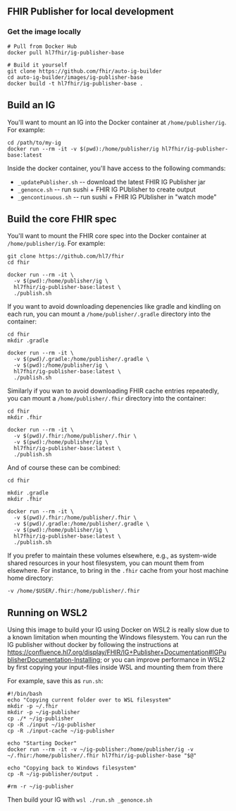 ## FHIR Publisher for local development

### Get the image locally

    # Pull from Docker Hub
    docker pull hl7fhir/ig-publisher-base

    # Build it yourself
    git clone https://github.com/fhir/auto-ig-builder
    cd auto-ig-builder/images/ig-publisher-base
    docker build -t hl7fhir/ig-publisher-base .

## Build an IG

You'll want to mount an IG into the Docker container at `/home/publisher/ig`. For example:

```
cd /path/to/my-ig
docker run --rm -it -v $(pwd):/home/publisher/ig hl7fhir/ig-publisher-base:latest
```

Inside the docker container, you'll have access to the following commands:

* `_updatePublisher.sh` -- download the latest FHIR IG Publisher jar
* `_genonce.sh` -- run sushi + FHIR IG PUblisher to create output
* `_gencontinuous.sh` -- run sushi + FHIR IG PUblisher in "watch mode"


## Build the core FHIR spec

You'll want to mount the FHIR core spec into the Docker container at `/home/publisher/ig`. For example:


```
git clone https://github.com/hl7/fhir
cd fhir

docker run --rm -it \
  -v $(pwd):/home/publisher/ig \
  hl7fhir/ig-publisher-base:latest \
  ./publish.sh
```


If you want to avoid downloading depenencies like gradle and kindling on each
run, you can mount a `/home/publisher/.gradle` directory into the container:

```
cd fhir
mkdir .gradle

docker run --rm -it \
  -v $(pwd)/.gradle:/home/publisher/.gradle \
  -v $(pwd):/home/publisher/ig \
  hl7fhir/ig-publisher-base:latest \
  ./publish.sh

```

Similarly if you wan to avoid downloading FHIR cache entries repeatedly, you
can mount a `/home/publisher/.fhir` directory into the container:

```
cd fhir
mkdir .fhir

docker run --rm -it \
  -v $(pwd)/.fhir:/home/publisher/.fhir \
  -v $(pwd):/home/publisher/ig \
  hl7fhir/ig-publisher-base:latest \
  ./publish.sh
```

And of course these can be combined:

```
cd fhir

mkdir .gradle
mkdir .fhir

docker run --rm -it \
  -v $(pwd)/.fhir:/home/publisher/.fhir \
  -v $(pwd)/.gradle:/home/publisher/.gradle \
  -v $(pwd):/home/publisher/ig \
  hl7fhir/ig-publisher-base:latest \
  ./publish.sh
```

If you prefer to maintain these volumes elsewhere, e.g., as system-wide shared
resources in your host filesystem, you can mount them from elsewhere. For
instance, to bring in the `.fhir` cache from your host machine home directory:

    -v /home/$USER/.fhir:/home/publisher/.fhir

## Running on WSL2
Using this image to build your IG using Docker on WSL2 is really slow due to a 
known limitation when mounting the Windows filesystem. You can run the IG publisher without docker by following the instructions at https://confluence.hl7.org/display/FHIR/IG+Publisher+Documentation#IGPublisherDocumentation-Installing; or you can improve performance in WSL2
by first copying your input-files inside WSL and mounting them from there

For example, save this as `run.sh`:

```
#!/bin/bash
echo "Copying current folder over to WSL filesystem"
mkdir -p ~/.fhir
mkdir -p ~/ig-publisher
cp ./* ~/ig-publisher
cp -R ./input ~/ig-publisher
cp -R ./input-cache ~/ig-publisher

echo "Starting Docker"
docker run --rm -it -v ~/ig-publisher:/home/publisher/ig -v ~/.fhir:/home/publisher/.fhir hl7fhir/ig-publisher-base "$@"

echo "Copying back to Windows filesystem"
cp -R ~/ig-publisher/output .

#rm -r ~/ig-publisher
```
Then build your IG with `wsl ./run.sh _genonce.sh`